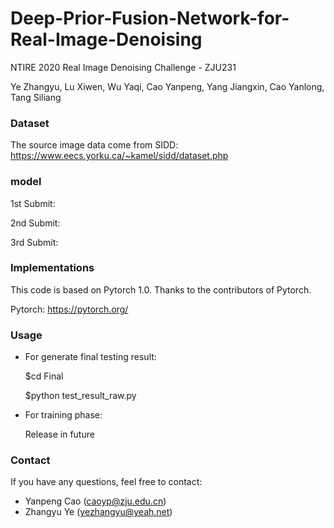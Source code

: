 # Deep-Prior-Fusion-Network-for-Real-Image-Denoising
NTIRE 2020 Real Image Denoising Challenge - ZJU231

Ye Zhangyu, Lu Xiwen, Wu Yaqi, Cao Yanpeng, Yang Jiangxin, Cao Yanlong, Tang Siliang

### Dataset
The source image data come from SIDD: https://www.eecs.yorku.ca/~kamel/sidd/dataset.php

### model

1st Submit:

2nd Submit:

3rd Submit:

### Implementations
This code is based on Pytorch 1.0. Thanks to the contributors of Pytorch.

Pytorch: https://pytorch.org/

### Usage

- For generate final testing result:

  $cd Final

  $python test_result_raw.py

- For training phase:

  Release in future

### Contact
If you have any questions, feel free to contact:
- Yanpeng Cao (caoyp@zju.edu.cn)
- Zhangyu Ye (yezhangyu@yeah.net)

